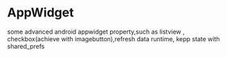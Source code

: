 # AppWidget
some advanced android appwidget property,such as listview , checkbox(achieve with imagebutton),refresh data runtime, kepp state with shared_prefs
